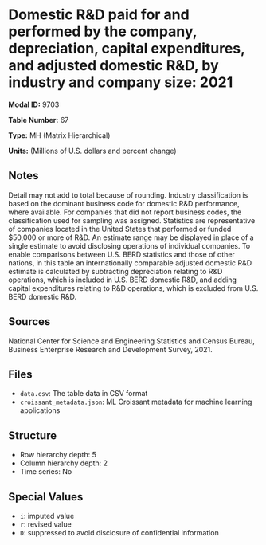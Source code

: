 # Domestic R&D paid for and performed by the company, depreciation, capital expenditures, and adjusted domestic R&D, by industry and company size: 2021

**Modal ID:** 9703

**Table Number:** 67

**Type:** MH (Matrix Hierarchical)

**Units:** (Millions of U.S. dollars and percent change)

## Notes

Detail may not add to total because of rounding. Industry classification is based on the dominant business code for domestic R&D performance, where available. For companies that did not report business codes, the classification used for sampling was assigned. Statistics are representative of companies located in the United States that performed or funded $50,000 or more of R&D. An estimate range may be displayed in place of a single estimate to avoid disclosing operations of individual companies. To enable comparisons between U.S. BERD statistics and those of other nations, in this table an internationally comparable adjusted domestic R&D estimate is calculated by subtracting depreciation relating to R&D operations, which is included in U.S. BERD domestic R&D, and adding capital expenditures relating to R&D operations, which is excluded from U.S. BERD domestic R&D.

## Sources

National Center for Science and Engineering Statistics and Census Bureau, Business Enterprise Research and Development Survey, 2021.

## Files

- `data.csv`: The table data in CSV format
- `croissant_metadata.json`: ML Croissant metadata for machine learning applications

## Structure

- Row hierarchy depth: 5
- Column hierarchy depth: 2
- Time series: No

## Special Values

- `i`: imputed value
- `r`: revised value
- `D`: suppressed to avoid disclosure of confidential information
